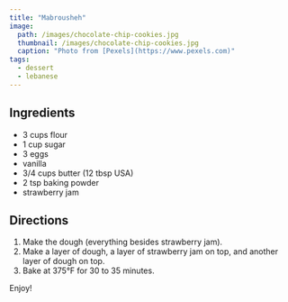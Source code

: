 ```yaml
---
title: "Mabrousheh"
image: 
  path: /images/chocolate-chip-cookies.jpg
  thumbnail: /images/chocolate-chip-cookies.jpg
  caption: "Photo from [Pexels](https://www.pexels.com)"
tags:
  - dessert
  - lebanese
---
```


## Ingredients

* 3 cups flour
* 1 cup sugar
* 3 eggs
* vanilla
* 3/4 cups butter (12 tbsp USA)
* 2 tsp baking powder
* strawberry jam

## Directions

1. Make the dough (everything besides strawberry jam).
2. Make a layer of dough, a layer of strawberry jam on top, and another layer of dough on top.
3. Bake at 375°F for 30 to 35 minutes.

Enjoy!
